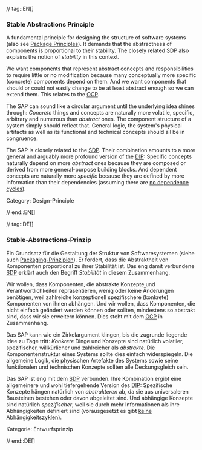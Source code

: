 // tag::EN[]
### Stable Abstractions Principle

A fundamental principle for designing the structure of software systems (also see [Package Principles](#term-package-principles)). It demands that the abstractness of components is proportional to their stability. The closely related [SDP](#term-stable-dependencies-principle) also explains the notion of *stability* in this context.

We want components that represent abstract concepts and responsibilities to require little or no modification because many conceptually more specific (concrete) components depend on them. And we want components that should or could not easily change to be at least abstract enough so we can extend them. This relates to the [OCP](#term-open-close-principle).

The SAP can sound like a circular argument until the underlying idea shines through: *Concrete* things and concepts are naturally more volatile, specific, arbitrary and numerous than *abstract* ones. The component structure of a system simply should reflect that. General logic, the system's physical artifacts as well as its functional and technical concepts should all be in congruence.

The SAP is closely related to the [SDP](#term-stable-dependencies-principle). Their combination amounts to a more general and arguably more profound version of the [DIP](#term-dependency-inversion): Specific concepts naturally depend on more *abstract* ones because they are composed or derived from more general-purpose building blocks. And dependent concepts are naturally more *specific* because they are defined by more information than their dependencies (assuming there are [no dependence cycles](#term-acyclic-dependencies-principle)).

Category: Design-Principle

// end::EN[]

// tag::DE[]
### Stable-Abstractions-Prinzip

Ein Grundsatz für die Gestaltung der Struktur von Softwaresystemen
(siehe auch [Packaging-Prinzipien](#term-package-principles)). Er fordert, dass
die Abstraktheit von Komponenten proportional zu ihrer Stabilität ist.
Das eng damit verbundene [SDP](#term-stable-dependencies-principle) erklärt auch den Begriff
*Stabilität* in diesem Zusammenhang.

Wir wollen, dass Komponenten, die abstrakte Konzepte und
Verantwortlichkeiten repräsentieren, wenig oder keine Änderungen
benötigen, weil zahlreiche konzeptionell spezifischere (konkrete)
Komponenten von ihnen abhängen. Und wir wollen, dass Komponenten, die
nicht einfach geändert werden können oder sollten, mindestens so
abstrakt sind, dass wir sie erweitern können. Dies steht mit dem
[OCP](#term-open-close-principle) in Zusammenhang.

Das SAP kann wie ein Zirkelargument klingen, bis die zugrunde liegende
Idee zu Tage tritt: *Konkrete* Dinge und Konzepte sind natürlich
volatiler, spezifischer, willkürlicher und zahlreicher als
*abstrakte*. Die Komponentenstruktur eines Systems sollte dies einfach
widerspiegeln. Die allgemeine Logik, die physischen Artefakte des
Systems sowie seine funktionalen und technischen Konzepte sollten alle
Deckungsgleich sein.

Das SAP ist eng mit dem [SDP](#term-stable-dependencies-principle) verbunden. Ihre
Kombination ergibt eine allgemeinere und wohl tiefergehende Version
des [DIP](#term-dependency-inversion): Spezifische Konzepte hängen natürlich von
*abstrakteren* ab, da sie aus universaleren Bausteinen bestehen oder
davon abgeleitet sind. Und abhängige Konzepte sind natürlich
*spezifischer*, weil sie durch mehr Informationen als ihre
Abhängigkeiten definiert sind (vorausgesetzt es gibt [keine
Abhängigkeitszyklen](#term-acyclic-dependencies-principle)).

Kategorie: Entwurfsprinzip


// end::DE[]

